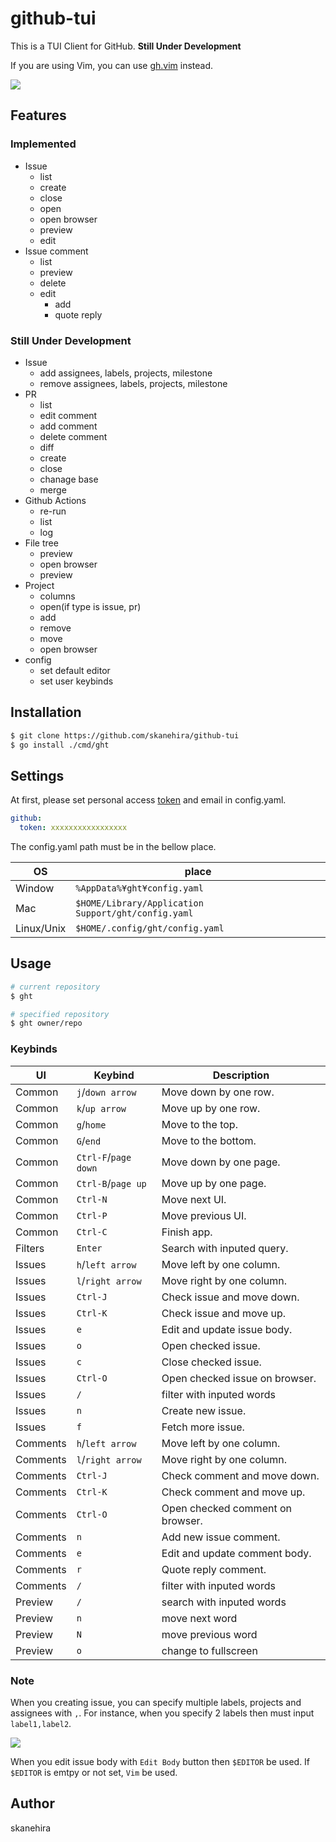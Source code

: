 # github-tui
This is a TUI Client for GitHub.
**Still Under Development**

If you are using Vim, you can use [gh.vim](https://github.com/skanehira/gh.vim) instead.

![](https://i.gyazo.com/d7c8ca82e0aeb947f82c10b08d3eba35.png)

## Features
### Implemented
- Issue
  - list
  - create
  - close
  - open
  - open browser
  - preview
  - edit
- Issue comment
  - list
  - preview
  - delete
  - edit
	- add
	- quote reply

### Still Under Development
- Issue
  - add assignees, labels, projects, milestone
  - remove assignees, labels, projects, milestone
- PR
  - list
  - edit comment
  - add comment
  - delete comment
  - diff
  - create
  - close
  - chanage base
  - merge
- Github Actions
  - re-run
  - list
  - log
- File tree
  - preview
  - open browser
  - preview
- Project
  - columns
  - open(if type is issue, pr)
  - add
  - remove
  - move
  - open browser
- config
  - set default editor
  - set user keybinds

## Installation

```sh
$ git clone https://github.com/skanehira/github-tui
$ go install ./cmd/ght
```

## Settings
At first, please set personal access [token](https://docs.github.com/en/github/authenticating-to-github/creating-a-personal-access-token) and email in config.yaml.

```yaml
github:
  token: xxxxxxxxxxxxxxxxx
```

The config.yaml path must be in the bellow place.

| OS         | place                                               |
|------------|-----------------------------------------------------|
| Window     | `%AppData%¥ght¥config.yaml`                         |
| Mac        | `$HOME/Library/Application Support/ght/config.yaml` |
| Linux/Unix | `$HOME/.config/ght/config.yaml`                     |

## Usage

```sh
# current repository
$ ght

# specified repository
$ ght owner/repo
```

### Keybinds

| UI       | Keybind              | Description                      |
|----------|----------------------|----------------------------------|
| Common   | `j`/`down arrow`     | Move down by one row.            |
| Common   | `k`/`up arrow`       | Move up by one row.              |
| Common   | `g`/`home`           | Move to the top.                 |
| Common   | `G`/`end`            | Move to the bottom.              |
| Common   | `Ctrl-F`/`page down` | Move down by one page.           |
| Common   | `Ctrl-B`/`page up`   | Move up by one page.             |
| Common   | `Ctrl-N`             | Move next UI.                    |
| Common   | `Ctrl-P`             | Move previous UI.                |
| Common   | `Ctrl-C`             | Finish app.                      |
| Filters  | `Enter`              | Search with inputed query.       |
| Issues   | `h`/`left arrow`     | Move left by one column.         |
| Issues   | `l`/`right arrow`    | Move right by one column.        |
| Issues   | `Ctrl-J`             | Check issue and move down.       |
| Issues   | `Ctrl-K`             | Check issue and move up.         |
| Issues   | `e`                  | Edit and update issue body.      |
| Issues   | `o`                  | Open checked issue.              |
| Issues   | `c`                  | Close checked issue.             |
| Issues   | `Ctrl-O`             | Open checked issue on browser.   |
| Issues   | `/`                  | filter with inputed words        |
| Issues   | `n`                  | Create new issue.                |
| Issues   | `f`                  | Fetch more issue.                |
| Comments | `h`/`left arrow`     | Move left by one column.         |
| Comments | `l`/`right arrow`    | Move right by one column.        |
| Comments | `Ctrl-J`             | Check comment and move down.     |
| Comments | `Ctrl-K`             | Check comment and move up.       |
| Comments | `Ctrl-O`             | Open checked comment on browser. |
| Comments | `n`                  | Add new issue comment.           |
| Comments | `e`                  | Edit and update comment body.    |
| Comments | `r`                  | Quote reply comment.             |
| Comments | `/`                  | filter with inputed words        |
| Preview  | `/`                  | search with inputed words        |
| Preview  | `n`                  | move next word                   |
| Preview  | `N`                  | move previous word               |
| Preview  | `o`                  | change to fullscreen             |

### Note
When you creating issue, you can specify multiple labels, projects and assignees with `,`.
For instance, when you specify 2 labels then must input `label1,label2`.

![](https://i.gyazo.com/fb665369057c5f096517a24e606e7884.png)

When you edit issue body with `Edit Body` button then `$EDITOR` be used.
If `$EDITOR` is emtpy or not set, `Vim` be used.

## Author
skanehira
